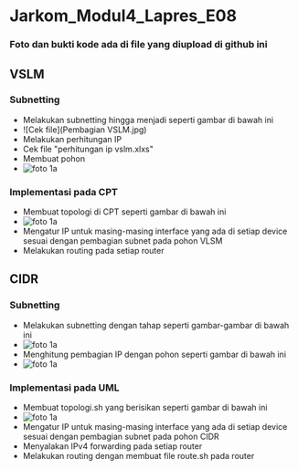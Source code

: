 # Jarkom_Modul4_Lapres_E08
### Foto dan bukti kode ada di file yang diupload di github ini
## VSLM
### Subnetting
- Melakukan subnetting hingga menjadi seperti gambar di bawah ini
- ![Cek file](Pembagian VSLM.jpg)
- Melakukan perhitungan IP
- Cek file "perhitungan ip vslm.xlxs"
- Membuat pohon
- ![foto 1a](img/1a.png)

### Implementasi pada CPT
- Membuat topologi di CPT seperti gambar di bawah ini
- ![foto 1a](img/1a.png)
- Mengatur IP untuk masing-masing interface yang ada di setiap device sesuai dengan pembagian subnet pada pohon VLSM
- Melakukan routing pada setiap router

## CIDR
### Subnetting
- Melakukan subnetting dengan tahap seperti gambar-gambar di bawah ini
- ![foto 1a](img/1a.png)
- Menghitung pembagian IP dengan pohon seperti gambar di bawah ini
- ![foto 1a](img/1a.png)

### Implementasi pada UML
- Membuat topologi.sh yang berisikan seperti gambar di bawah ini
- ![foto 1a](img/1a.png)
- Mengatur IP untuk masing-masing interface yang ada di setiap device sesuai dengan pembagian subnet pada pohon CIDR
- Menyalakan IPv4 forwarding pada setiap router
- Melakukan routing dengan membuat file route.sh pada router
